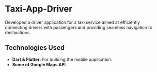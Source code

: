 # Taxi-App-Driver
Developed a driver application for a taxi service aimed at efficiently connecting drivers with passengers and providing seamless  navigation to destinations.

## Technologies Used

- **Dart & Flutter**: For building the mobile application.
- **Some of Google Maps API**.
